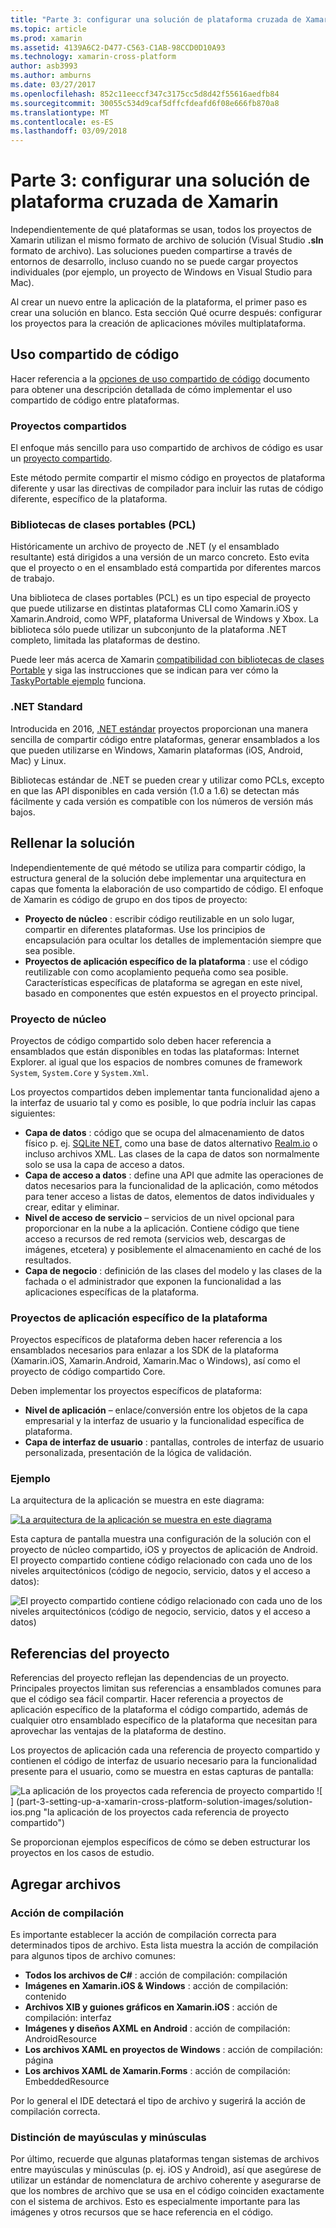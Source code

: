 ```yaml
---
title: "Parte 3: configurar una solución de plataforma cruzada de Xamarin"
ms.topic: article
ms.prod: xamarin
ms.assetid: 4139A6C2-D477-C563-C1AB-98CCD0D10A93
ms.technology: xamarin-cross-platform
author: asb3993
ms.author: amburns
ms.date: 03/27/2017
ms.openlocfilehash: 852c11eeccf347c3175cc5d8d42f55616aedfb84
ms.sourcegitcommit: 30055c534d9caf5dffcfdeafd6f08e666fb870a8
ms.translationtype: MT
ms.contentlocale: es-ES
ms.lasthandoff: 03/09/2018
---
```

# <a name="part-3---setting-up-a-xamarin-cross-platform-solution"></a>Parte 3: configurar una solución de plataforma cruzada de Xamarin

Independientemente de qué plataformas se usan, todos los proyectos de Xamarin utilizan el mismo formato de archivo de solución (Visual Studio **.sln** formato de archivo). Las soluciones pueden compartirse a través de entornos de desarrollo, incluso cuando no se puede cargar proyectos individuales (por ejemplo, un proyecto de Windows en Visual Studio para Mac).



Al crear un nuevo entre la aplicación de la plataforma, el primer paso es crear una solución en blanco. Esta sección Qué ocurre después: configurar los proyectos para la creación de aplicaciones móviles multiplataforma.

 <a name="Sharing_Code" />


## <a name="sharing-code"></a>Uso compartido de código

Hacer referencia a la [opciones de uso compartido de código](~/cross-platform/app-fundamentals/code-sharing.md) documento para obtener una descripción detallada de cómo implementar el uso compartido de código entre plataformas.

 <a name="Shared_Asset_Projects" />


### <a name="shared-projects"></a>Proyectos compartidos

El enfoque más sencillo para uso compartido de archivos de código es usar un [proyecto compartido](~/cross-platform/app-fundamentals/shared-projects.md).

Este método permite compartir el mismo código en proyectos de plataforma diferente y usar las directivas de compilador para incluir las rutas de código diferente, específico de la plataforma.

 <a name="Portable_Class_Libraries" />


### <a name="portable-class-libraries-pcl"></a>Bibliotecas de clases portables (PCL)

Históricamente un archivo de proyecto de .NET (y el ensamblado resultante) está dirigidos a una versión de un marco concreto. Esto evita que el proyecto o en el ensamblado está compartida por diferentes marcos de trabajo.

Una biblioteca de clases portables (PCL) es un tipo especial de proyecto que puede utilizarse en distintas plataformas CLI como Xamarin.iOS y Xamarin.Android, como WPF, plataforma Universal de Windows y Xbox. La biblioteca sólo puede utilizar un subconjunto de la plataforma .NET completo, limitada las plataformas de destino.

Puede leer más acerca de Xamarin [compatibilidad con bibliotecas de clases Portable](~/cross-platform/app-fundamentals/pcl.md) y siga las instrucciones que se indican para ver cómo la [TaskyPortable ejemplo](https://github.com/xamarin/mobile-samples/tree/master/TaskyPortable) funciona.


### <a name="net-standard"></a>.NET Standard

Introducida en 2016, [.NET estándar](~/cross-platform/app-fundamentals/net-standard.md) proyectos proporcionan una manera sencilla de compartir código entre plataformas, generar ensamblados a los que pueden utilizarse en Windows, Xamarin plataformas (iOS, Android, Mac) y Linux.

Bibliotecas estándar de .NET se pueden crear y utilizar como PCLs, excepto en que las API disponibles en cada versión (1.0 a 1.6) se detectan más fácilmente y cada versión es compatible con los números de versión más bajos.



 <a name="Populating_the_Solution" />


## <a name="populating-the-solution"></a>Rellenar la solución

Independientemente de qué método se utiliza para compartir código, la estructura general de la solución debe implementar una arquitectura en capas que fomenta la elaboración de uso compartido de código.
El enfoque de Xamarin es código de grupo en dos tipos de proyecto:

-   **Proyecto de núcleo** : escribir código reutilizable en un solo lugar, compartir en diferentes plataformas. Use los principios de encapsulación para ocultar los detalles de implementación siempre que sea posible.
-   **Proyectos de aplicación específico de la plataforma** : use el código reutilizable con como acoplamiento pequeña como sea posible. Características específicas de plataforma se agregan en este nivel, basado en componentes que estén expuestos en el proyecto principal.


 <a name="Core_Project" />


### <a name="core-project"></a>Proyecto de núcleo

Proyectos de código compartido solo deben hacer referencia a ensamblados que están disponibles en todas las plataformas: Internet Explorer. al igual que los espacios de nombres comunes de framework `System`, `System.Core` y `System.Xml`.

Los proyectos compartidos deben implementar tanta funcionalidad ajeno a la interfaz de usuario tal y como es posible, lo que podría incluir las capas siguientes:

-   **Capa de datos** : código que se ocupa del almacenamiento de datos físico p. ej.  [SQLite NET](https://github.com/praeclarum/sqlite-net), como una base de datos alternativo [Realm.io](https://realm.io/products/realm-mobile-database/) o incluso archivos XML. Las clases de la capa de datos son normalmente solo se usa la capa de acceso a datos.
-   **Capa de acceso a datos** : define una API que admite las operaciones de datos necesarios para la funcionalidad de la aplicación, como métodos para tener acceso a listas de datos, elementos de datos individuales y crear, editar y eliminar.
-   **Nivel de acceso de servicio** – servicios de un nivel opcional para proporcionar en la nube a la aplicación. Contiene código que tiene acceso a recursos de red remota (servicios web, descargas de imágenes, etcetera) y posiblemente el almacenamiento en caché de los resultados.
-   **Capa de negocio** : definición de las clases del modelo y las clases de la fachada o el administrador que exponen la funcionalidad a las aplicaciones específicas de la plataforma.


 <a name="Platform-Specific_Application_Projects" />


### <a name="platform-specific-application-projects"></a>Proyectos de aplicación específico de la plataforma

Proyectos específicos de plataforma deben hacer referencia a los ensamblados necesarios para enlazar a los SDK de la plataforma (Xamarin.iOS, Xamarin.Android, Xamarin.Mac o Windows), así como el proyecto de código compartido Core.

Deben implementar los proyectos específicos de plataforma:

-   **Nivel de aplicación** – enlace/conversión entre los objetos de la capa empresarial y la interfaz de usuario y la funcionalidad específica de plataforma.
-   **Capa de interfaz de usuario** : pantallas, controles de interfaz de usuario personalizada, presentación de la lógica de validación.


<a name="Example" />


### <a name="example"></a>Ejemplo

La arquitectura de la aplicación se muestra en este diagrama:

 [ ![](part-3-setting-up-a-xamarin-cross-platform-solution-images/conceptualarchitecture.png "La arquitectura de la aplicación se muestra en este diagrama")](part-3-setting-up-a-xamarin-cross-platform-solution-images/conceptualarchitecture.png#lightbox)

Esta captura de pantalla muestra una configuración de la solución con el proyecto de núcleo compartido, iOS y proyectos de aplicación de Android. El proyecto compartido contiene código relacionado con cada uno de los niveles arquitectónicos (código de negocio, servicio, datos y el acceso a datos):

 ![](part-3-setting-up-a-xamarin-cross-platform-solution-images/core-solution-example.png "El proyecto compartido contiene código relacionado con cada uno de los niveles arquitectónicos (código de negocio, servicio, datos y el acceso a datos)")


 <a name="Project_References" />


## <a name="project-references"></a>Referencias del proyecto

Referencias del proyecto reflejan las dependencias de un proyecto. Principales proyectos limitan sus referencias a ensamblados comunes para que el código sea fácil compartir.
Hacer referencia a proyectos de aplicación específico de la plataforma el código compartido, además de cualquier otro ensamblado específico de la plataforma que necesitan para aprovechar las ventajas de la plataforma de destino.

Los proyectos de aplicación cada una referencia de proyecto compartido y contienen el código de interfaz de usuario necesario para la funcionalidad presente para el usuario, como se muestra en estas capturas de pantalla:

![](part-3-setting-up-a-xamarin-cross-platform-solution-images/solution-android.png "La aplicación de los proyectos cada referencia de proyecto compartido") ![ ] (part-3-setting-up-a-xamarin-cross-platform-solution-images/solution-ios.png "la aplicación de los proyectos cada referencia de proyecto compartido")


Se proporcionan ejemplos específicos de cómo se deben estructurar los proyectos en los casos de estudio.

 <a name="Adding_Files" />


## <a name="adding-files"></a>Agregar archivos

 <a name="Build_Action" />


### <a name="build-action"></a>Acción de compilación

Es importante establecer la acción de compilación correcta para determinados tipos de archivo. Esta lista muestra la acción de compilación para algunos tipos de archivo comunes:

-  **Todos los archivos de C#** : acción de compilación: compilación
-   **Imágenes en Xamarin.iOS & Windows** : acción de compilación: contenido
-   **Archivos XIB y guiones gráficos en Xamarin.iOS** : acción de compilación: interfaz
-   **Imágenes y diseños AXML en Android** : acción de compilación: AndroidResource
-  **Los archivos XAML en proyectos de Windows** : acción de compilación: página
-  **Los archivos XAML de Xamarin.Forms** : acción de compilación: EmbeddedResource


Por lo general el IDE detectará el tipo de archivo y sugerirá la acción de compilación correcta.

 <a name="Case_Sensitivity" />


### <a name="case-sensitivity"></a>Distinción de mayúsculas y minúsculas

Por último, recuerde que algunas plataformas tengan sistemas de archivos entre mayúsculas y minúsculas (p. ej.
iOS y Android), así que asegúrese de utilizar un estándar de nomenclatura de archivo coherente y asegurarse de que los nombres de archivo que se usa en el código coinciden exactamente con el sistema de archivos. Esto es especialmente importante para las imágenes y otros recursos que se hace referencia en el código.
